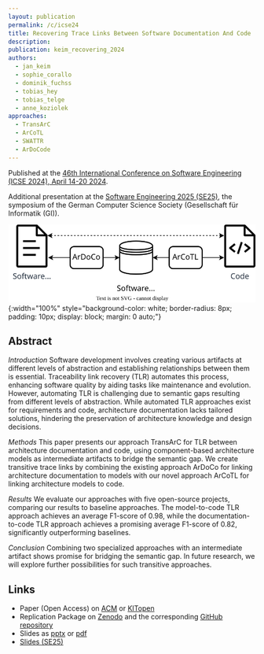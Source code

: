 ```yaml
---
layout: publication
permalink: /c/icse24
title: Recovering Trace Links Between Software Documentation And Code
description:
publication: keim_recovering_2024
authors:
  - jan_keim
  - sophie_corallo
  - dominik_fuchss
  - tobias_hey
  - tobias_telge
  - anne_koziolek
approaches:
  - TransArC
  - ArCoTL
  - SWATTR
  - ArDoCode
---
```


Published at the [46th International Conference on Software Engineering (ICSE 2024), April 14-20 2024](https://conf.researchr.org/home/icse-2024).

Additional presentation at the [Software Engineering 2025 (SE25)](https://se2025.sdq.kastel.kit.edu/), the symposium of the German Computer Science Society (Gesellschaft für Informatik (GI)).

![TransArC Overview](/assets/img/approaches/icse24-transarc.svg){:width="100%" style="background-color: white; border-radius: 8px; padding: 10px; display: block; margin: 0 auto;"}

## Abstract

_Introduction_
Software development involves creating various artifacts at different levels of abstraction and establishing relationships between them is essential.
Traceability link recovery (TLR) automates this process, enhancing software quality by aiding tasks like maintenance and evolution.
However, automating TLR is challenging due to semantic gaps resulting from different levels of abstraction.
While automated TLR approaches exist for requirements and code, architecture documentation lacks tailored solutions, hindering the preservation of architecture knowledge and design decisions.

_Methods_
This paper presents our approach TransArC for TLR between architecture documentation and code, using component-based architecture models as intermediate artifacts to bridge the semantic gap.
We create transitive trace links by combining the existing approach ArDoCo for linking architecture documentation to models with our novel approach ArCoTL for linking architecture models to code.

_Results_
We evaluate our approaches with five open-source projects, comparing our results to baseline approaches.
The model-to-code TLR approach achieves an average F1-score of 0.98, while the documentation-to-code TLR approach achieves a promising average F1-score of 0.82, significantly outperforming baselines.

_Conclusion_
Combining two specialized approaches with an intermediate artifact shows promise for bridging the semantic gap.
In future research, we will explore further possibilities for such transitive approaches.

## Links

- Paper (Open Access) on [ACM](https://doi.org/10.1145/3597503.3639130) or [KITopen](https://doi.org/10.5445/IR/1000165692)
- Replication Package on [Zenodo](https://doi.org/10.5281/zenodo.10411853) and the corresponding [GitHub repository](https://github.com/ARDoCo/Replication-Package-ICSE24_Recovering-Trace-Links-Between-Software-Documentation-And-Code)
- Slides as [pptx](/assets/pdf/presentation_icse24.pptx) or [pdf](/assets/pdf/presentation_icse24.pdf)
- [Slides (SE25)](/assets/pdf/presentation_25_SE_TransArC.pdf)
